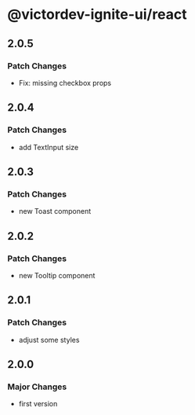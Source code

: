 # @victordev-ignite-ui/react

## 2.0.5

### Patch Changes

- Fix: missing checkbox props

## 2.0.4

### Patch Changes

- add TextInput size

## 2.0.3

### Patch Changes

- new Toast component

## 2.0.2

### Patch Changes

- new Tooltip component

## 2.0.1

### Patch Changes

- adjust some styles

## 2.0.0

### Major Changes

- first version
